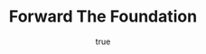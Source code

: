 ---
title: "Forward The Foundation"
bookCover: "/assets/book-covers/forward-the-foundation.jpg"
slug: "forward-the-foundation"
bookAuthor: "Isaac Asimov"
rating: 10
done: false
tags: []
detailedNotes: false
amazonLink: ""
author:
  name: Rico Trebeljahr
  picture: "/assets/blog/profile.jpeg"
---